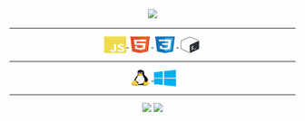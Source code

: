 <div align="center">
  <a href="https://github.com/vitorchiari">
  <img height="180em" src="https://github-readme-stats.vercel.app/api?username=vitorchiari&show_icons=true&theme=outrun&include_all_commits=true&count_private=true"/>
</div>
<hr>
<div align="center">
  <img align="center" alt="Vitor-Js" height="30" width="40" src="https://raw.githubusercontent.com/devicons/devicon/master/icons/javascript/javascript-plain.svg">  
  <img align="center" alt="Vitor-HTML" height="30" width="40" src="https://raw.githubusercontent.com/devicons/devicon/master/icons/html5/html5-original.svg">
  <img align="center" alt="Vitor-CSS" height="30" width="40" src="https://raw.githubusercontent.com/devicons/devicon/master/icons/css3/css3-original.svg">
  <img align="center" alt="Vitor-Bash" height="30" width="40" src="https://raw.githubusercontent.com/devicons/devicon/master/icons/bash/bash-plain.svg" />         
</div>
<hr>
<div align="center">
  <img align="center" alt="Vitor-Linux" height="30" width="40" src="https://raw.githubusercontent.com/devicons/devicon/master/icons/linux/linux-original.svg">  
  <img align="center" alt="Vitor-Windows" height="30" width="40" src="https://raw.githubusercontent.com/devicons/devicon/master/icons/windows8/windows8-original.svg">  
</div>
<hr>
<div align="center">
  <a href = "mailto:chiari.dev@gmail.com"><img src="https://img.shields.io/badge/-Gmail-%23333?style=for-the-badge&logo=gmail&logoColor=white" target="_blank"></a>
  <a href="https://www.linkedin.com/in/vitorchiari" target="_blank"><img src="https://img.shields.io/badge/-LinkedIn-%230077B5?style=for-the-badge&logo=linkedin&logoColor=white" target="_blank"></a> 
</div> 
